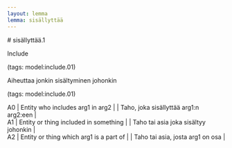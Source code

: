 ```yaml
---
layout: lemma
lemma: sisällyttää
---
```


<div class="sense">
# <span class="sensename">sisällyttää.1</span>

<span class="description">Include</span>

(tags: model:include.01)

<span class="description">Aiheuttaa jonkin sisältyminen johonkin</span>

(tags: model:include.01)

A0 | Entity who includes arg1 in arg2 |   | Taho, joka sisällyttää arg1:n arg2:een |  
A1 | Entity or thing included in something |   | Taho tai asia joka sisältyy johonkin |  
A2 | Entity or thing which arg1 is a part of |   | Taho tai asia, josta arg1 on osa |  

</div>

